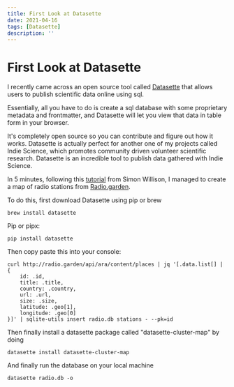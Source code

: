 ```yaml
---
title: First Look at Datasette
date: 2021-04-16
tags: [Datasette]
description: ''
---
```


# First Look at Datasette

I recently came across an open source tool called [Datasette](https://datasette.io/) that allows users to publish scientific data online using sql.

Essentially, all you have to do is create a sql database with some proprietary metadata and frontmatter, and Datasette will let you view that data in table form in your browser.

It's completely open source so you can contribute and figure out how it works. Datasette is actually perfect for another one of my projects called Indie Science, which promotes community driven volunteer scientific research. Datasette is an incredible tool to publish data gathered with Indie Science.

In 5 minutes, following this [tutorial](https://til.simonwillison.net/jq/radio-garden-jq) from Simon Willison, I managed to create a map of radio stations from [Radio.garden](http://radio.garden/).

To do this, first download Datasette using pip or brew
```
brew install datasette
```
Pip or pipx:
```
pip install datasette
```
Then copy paste this into your console:
```
curl http://radio.garden/api/ara/content/places | jq '[.data.list[] | {
    id: .id,
    title: .title,
    country: .country,
    url: .url,
    size: .size,
    latitude: .geo[1],
    longitude: .geo[0]
}]' | sqlite-utils insert radio.db stations - --pk=id
```

Then finally install a datasette package called "datasette-cluster-map" by doing

```
datasette install datasette-cluster-map
```

And finally run the database on your local machine

```
datasette radio.db -o
```